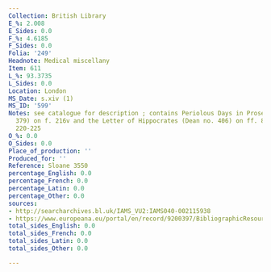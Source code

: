 ```yaml
---
Collection: British Library
E_%: 2.008
E_Sides: 0.0
F_%: 4.6185
F_Sides: 0.0
Folia: '249'
Headnote: Medical miscellany
Item: 611
L_%: 93.3735
L_Sides: 0.0
Location: London
MS_Date: s.xiv (1)
MS_ID: '599'
Notes: see catalogue for description ; contains Periolous Days in Prose (Dean no.
  379) on f. 216v and the Letter of Hippocrates (Dean no. 406) on ff. 89v-91v; 217-219;
  220-225
O_%: 0.0
O_Sides: 0.0
Place_of_production: ''
Produced_for: ''
Reference: Sloane 3550
percentage_English: 0.0
percentage_French: 0.0
percentage_Latin: 0.0
percentage_Other: 0.0
sources:
- http://searcharchives.bl.uk/IAMS_VU2:IAMS040-002115938
- https://www.europeana.eu/portal/en/record/9200397/BibliographicResource_3000126257253.html
total_sides_English: 0.0
total_sides_French: 0.0
total_sides_Latin: 0.0
total_sides_Other: 0.0

---
```

